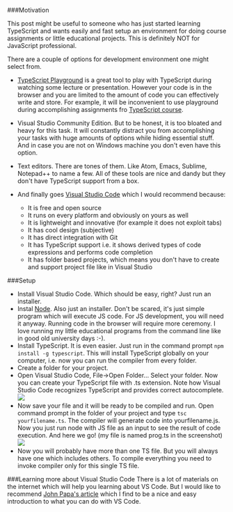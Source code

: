 ###Motivation

This post might be useful to someone who has just started learning TypeScript and wants easily and fast setup an environment for doing course assignments or little educational projects. This is definitely NOT for JavaScript professional.

There are a couple of options for development environment one might select from.
* [TypeScript Playground](http://www.typescriptlang.org/play/) is a great tool to play with TypeScript during watching some lecture or presentation. However your code is in the browser and you are limited to the amount of code you can effectively write and store. For example, it will be inconvenient to use playground during accomplishing assignments fro [TypeScript course](https://www.edx.org/course/introduction-typescript-microsoft-dev201x-1). 

* Visual Studio Community Edition. But to be honest, it is too bloated and heavy for this task. It will constantly distract you from accomplishing your tasks with huge amounts of options while hiding essential stuff. And in case you are not on Windows machine you don't even have this option.

* Text editors. There are tones of them. Like Atom, Emacs, Sublime, Notepad++ to name a few. All of these tools are nice and dandy but they don't have TypeScript support from a box.

* And finally goes [Visual Studio Code](https://code.visualstudio.com/) which I would recommend because:
  * It is free and open source
  * It runs on every platform and obviously on yours as well
  * It is lightweight and innovative (for example it does not exploit tabs)
  * It has cool design (subjective)
  * It has direct integration with Git
  * It has TypeScript support i.e. it shows derived types of code expressions and performs code completion
  * It has folder based projects, which means you don't have to create and support project file like in Visual Studio 
  
###Setup
 * Install Visual Studio Code. Which should be easy, right? Just run an installer.
 * Instal [Node](https://nodejs.org/en/). Also just an installer. Don't be scared, it's just simple program which will execute JS code. For JS development, you will need it anyway. Running code in the browser will require more ceremony. I love running my little educational programs from the command line like in good old university days :-). 
 * Install TypeScript. It is even easier. Just run in the command prompt `npm install -g typescript`. This will install TypeScript globally on your computer, i.e. now you can run the compiler from every folder.
 * Create a folder for your project.
 * Open Visual Studio Code, File->Open Folder... Select your folder. Now you can create your TypeScript file with .ts extension. Note how Visual Studio Code recognizes TypeScript and provides correct autocomplete.
 ![](http://puu.sh/nYBSe/1a9f32a6ef.png)
* Now save your file and it will be ready to be compiled and run. Open command prompt in the folder of your project and type `tsc yourfilename.ts`. The compiler will generate code into yourfilename.js. Now you just run node with JS file as an input to see the result of code execution. And here we go! (my file is named prog.ts in the screenshot) ![](http://puu.sh/nZEtY/ea62f3b464.png)
* Now you will probably have more than one TS file. But you will always have one which includes others. To compile everything you need to invoke compiler only for this single TS file.

###Learning more about Visual Studio Code
There is a lot of materials on the internet which will help you learning about VS Code. But I would like to recommend [John Papa's article](http://johnpapa.net/getting-started-with-visual-studio-code/) which I find to be a nice and easy introduction to what you can do with VS Code.
